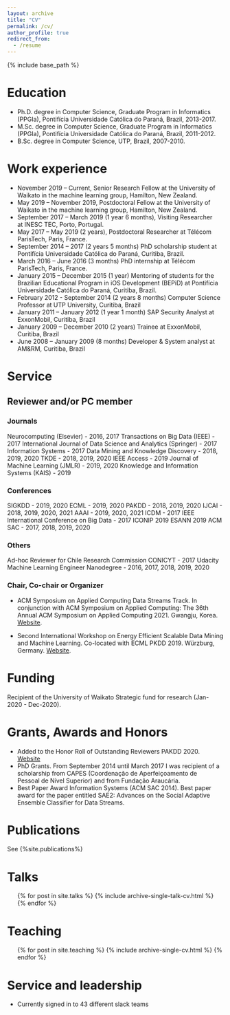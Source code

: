 ```yaml
---
layout: archive
title: "CV"
permalink: /cv/
author_profile: true
redirect_from:
  - /resume
---
```


{% include base_path %}

Education
======
* Ph.D. degree in Computer Science, Graduate Program in Informatics (PPGIa), Pontifícia Universidade Católica do Paraná, Brazil, 2013-2017.
* M.Sc. degree in Computer Science, Graduate Program in Informatics (PPGIa), Pontifícia Universidade Católica do Paraná, Brazil, 2011-2012.
* B.Sc. degree in Computer Science, UTP, Brazil, 2007-2010. 

Work experience
======

* November 2019 – Current, Senior Research Fellow at the University of Waikato in the machine learning group, Hamilton, New Zealand.
​
* May 2019 – November 2019, Postdoctoral Fellow at the University of Waikato in the machine learning group, Hamilton, New Zealand.
​
* September 2017 – March 2019 (1 year 6 months), Visiting Researcher at INESC TEC, Porto, Portugal.
​
* May 2017 – May 2019 (2 years), Postdoctoral Researcher at Télécom ParisTech, Paris, France. 
​
* September 2014 – 2017 (2 years 5 months) PhD scholarship student at Pontifícia Universidade Católica do Paraná, Curitiba, Brazil.
​
* March 2016 – June 2016 (3 months) PhD internship at Télécom ParisTech, Paris, France.
​
* January 2015 – December 2015 (1 year) Mentoring of students for the Brazilian Educational Program in iOS Development (BEPiD) at Pontifícia Universidade Católica do Paraná, Curitiba, Brazil. 
​
* February 2012 - September 2014 (2 years 8 months) Computer Science Professor at UTP University, Curitiba, Brazil
​
* January 2011 – January 2012 (1 year 1 month) SAP Security Analyst at ExxonMobil, Curitiba, Brazil
​
* January 2009 – December 2010 (2 years) Trainee at ExxonMobil, Curitiba, Brazil
​
* June 2008 – January 2009 (8 months) Developer & System analyst at AM&RM, Curitiba, Brazil


Service
======

## Reviewer and/or PC member

### Journals
Neurocomputing (Elsevier) - 2016, 2017
Transactions on Big Data (IEEE) - 2017
International Journal of Data Science and Analytics (Springer) - 2017
Information Systems - 2017
Data Mining and Knowledge Discovery - 2018, 2019, 2020
TKDE - 2018, 2019, 2020
IEEE Access - 2019
Journal of Machine Learning (JMLR) - 2019, 2020
Knowledge and Information Systems (KAIS) - 2019
​
### Conferences
SIGKDD - 2019, 2020
ECML - 2019, 2020
PAKDD - 2018, 2019, 2020
IJCAI - 2018, 2019, 2020, 2021
AAAI - 2019, 2020, 2021
ICDM - 2017
IEEE International Conference on Big Data - 2017
ICONIP 2019
ESANN 2019
ACM SAC - 2017, 2018, 2019, 2020
​

### Others
Ad-hoc Reviewer for Chile Research Commission CONICYT - 2017
Udacity Machine Learning Engineer Nanodegree - 2016, 2017, 2018, 2019, 2020


### Chair, Co-chair or Organizer

* ACM Symposium on Applied Computing Data Streams Track. In conjunction with ACM Symposium on Applied Computing: The 36th Annual ACM Symposium on Applied Computing 2021. Gwangju, Korea. [Website](https://www.cs.waikato.ac.nz/~abifet/SAC2021/).

* Second International Workshop on Energy Efficient Scalable Data Mining and Machine Learning. Co-located with ECML PKDD 2019. Würzburg, Germany. [Website](https://greendatamining.github.io/greendatamining19/). 

Funding
======

Recipient of the University of Waikato Strategic fund for research (Jan-2020 - Dec-2020). 

Grants, Awards and Honors
======
* Added to the Honor Roll of Outstanding Reviewers PAKDD 2020. [Website](https://pakdd2020.org/programcommittee.html)
* PhD Grants. From September 2014 until March 2017 I was recipient of a scholarship from CAPES (Coordenação de Aperfeiçoamento de Pessoal de Nível Superior) and from Fundação Araucária. 
* Best Paper Award Information Systems (ACM SAC 2014). Best paper award for the paper entitled SAE2: Advances on the Social Adaptive Ensemble Classifier for Data Streams.​

Publications
======
  See {%site.publications%}
  
Talks
======
  <ul>{% for post in site.talks %}
    {% include archive-single-talk-cv.html %}
  {% endfor %}</ul>
  
Teaching
======
  <ul>{% for post in site.teaching %}
    {% include archive-single-cv.html %}
  {% endfor %}</ul>
  
Service and leadership
======
* Currently signed in to 43 different slack teams
